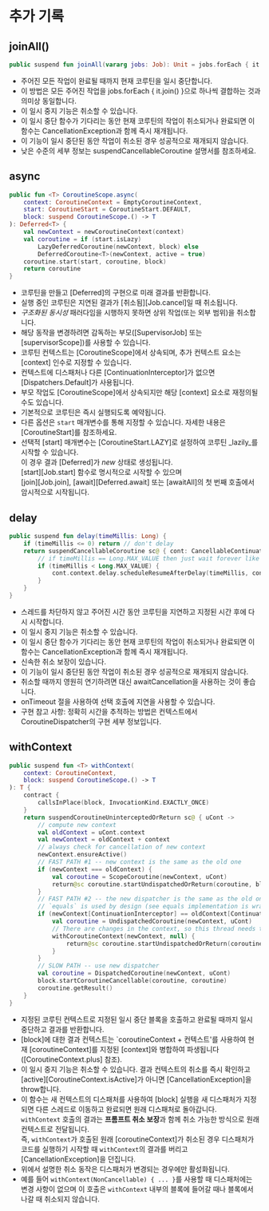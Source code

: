 # 추가 기록

## joinAll()

```kotlin
public suspend fun joinAll(vararg jobs: Job): Unit = jobs.forEach { it.join() }
```

- 주어진 모든 작업이 완료될 때까지 현재 코루틴을 일시 중단합니다.
- 이 방법은 모든 주어진 작업을 jobs.forEach { it.join() }으로 하나씩 결합하는 것과 의미상 동일합니다.
- 이 일시 중지 기능은 취소할 수 있습니다.
- 이 일시 중단 함수가 기다리는 동안 현재 코루틴의 작업이 취소되거나 완료되면 이 함수는 CancellationException과 함께 즉시 재개됩니다.
- 이 기능이 일시 중단된 동안 작업이 취소된 경우 성공적으로 재개되지 않습니다.
- 낮은 수준의 세부 정보는 suspendCancellableCoroutine 설명서를 참조하세요.

## async

```kotlin
public fun <T> CoroutineScope.async(
    context: CoroutineContext = EmptyCoroutineContext,
    start: CoroutineStart = CoroutineStart.DEFAULT,
    block: suspend CoroutineScope.() -> T
): Deferred<T> {
    val newContext = newCoroutineContext(context)
    val coroutine = if (start.isLazy)
        LazyDeferredCoroutine(newContext, block) else
        DeferredCoroutine<T>(newContext, active = true)
    coroutine.start(start, coroutine, block)
    return coroutine
}
```

- 코루틴을 만들고 [Deferred]의 구현으로 미래 결과를 반환합니다.
- 실행 중인 코루틴은 지연된 결과가 [취소됨][Job.cancel]일 때 취소됩니다.
- *구조화된 동시성* 패러다임을 시행하지 못하면 상위 작업(또는 외부 범위)을 취소합니다.
- 해당 동작을 변경하려면 감독하는 부모([SupervisorJob] 또는 [supervisorScope])를 사용할 수 있습니다.
- 코루틴 컨텍스트는 [CoroutineScope]에서 상속되며, 추가 컨텍스트 요소는 [context] 인수로 지정할 수 있습니다.
- 컨텍스트에 디스패처나 다른 [ContinuationInterceptor]가 없으면 [Dispatchers.Default]가 사용됩니다.
- 부모 작업도 [CoroutineScope]에서 상속되지만 해당 [context] 요소로 재정의될 수도 있습니다.
- 기본적으로 코루틴은 즉시 실행되도록 예약됩니다.
- 다른 옵션은 `start` 매개변수를 통해 지정할 수 있습니다. 자세한 내용은 [CoroutineStart]를 참조하세요.
- 선택적 [start] 매개변수는 [CoroutineStart.LAZY]로 설정하여 코루틴 _lazily_를 시작할 수 있습니다. \
  이 경우 결과 [Deferred]가 _new_ 상태로 생성됩니다. \
  [start][Job.start] 함수로 명시적으로 시작할 수 있으며 \
  [join][Job.join], [await][Deferred.await] 또는 [awaitAll]의 첫 번째 호출에서 암시적으로 시작됩니다.


## delay

```kotlin
public suspend fun delay(timeMillis: Long) {
    if (timeMillis <= 0) return // don't delay
    return suspendCancellableCoroutine sc@ { cont: CancellableContinuation<Unit> ->
        // if timeMillis == Long.MAX_VALUE then just wait forever like awaitCancellation, don't schedule.
        if (timeMillis < Long.MAX_VALUE) {
            cont.context.delay.scheduleResumeAfterDelay(timeMillis, cont)
        }
    }
}
```

- 스레드를 차단하지 않고 주어진 시간 동안 코루틴을 지연하고 지정된 시간 후에 다시 시작합니다.
- 이 일시 중지 기능은 취소할 수 있습니다.
- 이 일시 중단 함수가 기다리는 동안 현재 코루틴의 작업이 취소되거나 완료되면 이 함수는 CancellationException과 함께 즉시 재개됩니다.
- 신속한 취소 보장이 있습니다.
- 이 기능이 일시 중단된 동안 작업이 취소된 경우 성공적으로 재개되지 않습니다.
- 취소할 때까지 영원히 연기하려면 대신 awaitCancellation을 사용하는 것이 좋습니다.
- onTimeout 절을 사용하여 선택 호출에 지연을 사용할 수 있습니다.
- 구현 참고 사항: 정확히 시간을 추적하는 방법은 컨텍스트에서 CoroutineDispatcher의 구현 세부 정보입니다.


## withContext
```kotlin
public suspend fun <T> withContext(
    context: CoroutineContext,
    block: suspend CoroutineScope.() -> T
): T {
    contract {
        callsInPlace(block, InvocationKind.EXACTLY_ONCE)
    }
    return suspendCoroutineUninterceptedOrReturn sc@ { uCont ->
        // compute new context
        val oldContext = uCont.context
        val newContext = oldContext + context
        // always check for cancellation of new context
        newContext.ensureActive()
        // FAST PATH #1 -- new context is the same as the old one
        if (newContext === oldContext) {
            val coroutine = ScopeCoroutine(newContext, uCont)
            return@sc coroutine.startUndispatchedOrReturn(coroutine, block)
        }
        // FAST PATH #2 -- the new dispatcher is the same as the old one (something else changed)
        // `equals` is used by design (see equals implementation is wrapper context like ExecutorCoroutineDispatcher)
        if (newContext[ContinuationInterceptor] == oldContext[ContinuationInterceptor]) {
            val coroutine = UndispatchedCoroutine(newContext, uCont)
            // There are changes in the context, so this thread needs to be updated
            withCoroutineContext(newContext, null) {
                return@sc coroutine.startUndispatchedOrReturn(coroutine, block)
            }
        }
        // SLOW PATH -- use new dispatcher
        val coroutine = DispatchedCoroutine(newContext, uCont)
        block.startCoroutineCancellable(coroutine, coroutine)
        coroutine.getResult()
    }
}
```

- 지정된 코루틴 컨텍스트로 지정된 일시 중단 블록을 호출하고 완료될 때까지 일시 중단하고 결과를 반환합니다.
- [block]에 대한 결과 컨텍스트는 `coroutineContext + 컨텍스트'를 사용하여 현재 [coroutineContext]를 지정된 [context]와 병합하여 파생됩니다([CoroutineContext.plus] 참조).
- 이 일시 중지 기능은 취소할 수 있습니다. 결과 컨텍스트의 취소를 즉시 확인하고 [active][CoroutineContext.isActive]가 아니면 [CancellationException]을 throw합니다.
- 이 함수는 새 컨텍스트의 디스패처를 사용하여 [block] 실행을 새 디스패처가 지정되면 다른 스레드로 이동하고 완료되면 원래 디스패처로 돌아갑니다. \
  `withContext` 호출의 결과는 **프롬프트 취소 보장**과 함께 취소 가능한 방식으로 원래 컨텍스트로 전달됩니다. \
  즉, `withContext`가 호출된 원래 [coroutineContext]가 취소된 경우 디스패처가 코드를 실행하기 시작할 때 `withContext`의 결과를 버리고 [CancellationException]을 던집니다.
- 위에서 설명한 취소 동작은 디스패처가 변경되는 경우에만 활성화됩니다.
- 예를 들어 `withContext(NonCancellable) { ... }`를 사용할 때 디스패처에는 변경 사항이 없으며 이 호출은 `withContext` 내부의 블록에 들어갈 때나 블록에서 나갈 때 취소되지 않습니다.